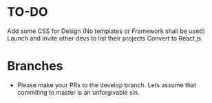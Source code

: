 # TO-DO
Add some CSS for Design (No templates or Framework shall be used)
Launch and invite other devs to list their projects
Convert to React.js



# Branches
- Please make your PRs to the develop branch. Lets assume that commiting to master is an unforgivable sin.
